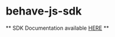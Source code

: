 behave-js-sdk
=============

** SDK Documentation available [HERE](http://othierry.github.io/behave-js-sdk/) **